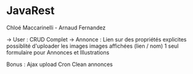 # JavaRest

Chloé Maccarinelli - Arnaud Fernandez

-> User : CRUD Complet
-> Annonce : Lien sur des propriétés explicites
             possiblité d'uploader les images
             images affichées (lien / nom)
             1 seul formulaire pour Annonces et Illustrations

Bonus : Ajax upload
        Cron Clean annonces
        

